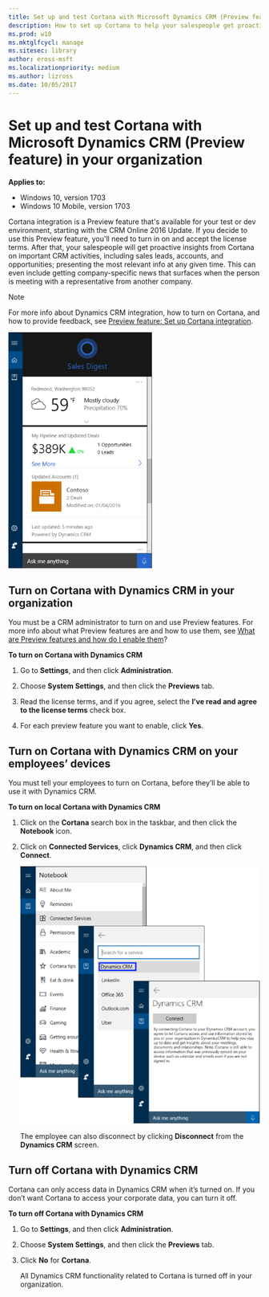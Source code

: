 ```yaml
---
title: Set up and test Cortana with Microsoft Dynamics CRM (Preview feature) in your organization (Windows 10)
description: How to set up Cortana to help your salespeople get proactive insights on important CRM activities, including sales leads, accounts, and opportunities; presenting the most relevant info at any given time.
ms.prod: w10
ms.mktglfcycl: manage
ms.sitesec: library
author: eross-msft
ms.localizationpriority: medium
ms.author: lizross
ms.date: 10/05/2017
---
```


# Set up and test Cortana with Microsoft Dynamics CRM (Preview feature) in your organization
**Applies to:**

-   Windows 10, version 1703
-   Windows 10 Mobile, version 1703

Cortana integration is a Preview feature that's available for your test or dev environment, starting with the CRM Online 2016 Update. If you decide to use this Preview feature, you'll need to turn in on and accept the license terms. After that, your salespeople will get proactive insights from Cortana on important CRM activities, including sales leads, accounts, and opportunities; presenting the most relevant info at any given time. This can even include getting company-specific news that surfaces when the person is meeting with a representative from another company.

>[!NOTE]
>For more info about Dynamics CRM integration, how to turn on Cortana, and how to provide feedback, see [Preview feature: Set up Cortana integration](https://go.microsoft.com/fwlink/p/?LinkId=746819).

![Cortana at work, showing the sales data pulled from Dynamics CRM](../images/cortana-crm-screen.png)

## Turn on Cortana with Dynamics CRM in your organization
You must be a CRM administrator to turn on and use Preview features. For more info about what Preview features are and how to use them, see [What are Preview features and how do I enable them](https://go.microsoft.com/fwlink/p/?LinkId=746817)?

**To turn on Cortana with Dynamics CRM**

1.	Go to **Settings**, and then click **Administration**.

2.	Choose **System Settings**, and then click the **Previews** tab.

3.	Read the license terms, and if you agree, select the **I’ve read and agree to the license terms** check box.

4.	For each preview feature you want to enable, click **Yes**.

## Turn on Cortana with Dynamics CRM on your employees’ devices
You must tell your employees to turn on Cortana, before they’ll be able to use it with Dynamics CRM.

**To turn on local Cortana with Dynamics CRM**

1.	Click on the **Cortana** search box in the taskbar, and then click the **Notebook** icon.

2.	Click on **Connected Services**, click **Dynamics CRM**, and then click **Connect**.

    ![Cotana at work, showing how to turn on the connected services for Dynamics CRM](../images/cortana-connect-crm.png)

    The employee can also disconnect by clicking **Disconnect** from the **Dynamics CRM** screen.

## Turn off Cortana with Dynamics CRM
Cortana can only access data in Dynamics CRM when it’s turned on. If you don’t want Cortana to access your corporate data, you can turn it off.

**To turn off Cortana with Dynamics CRM**
1.	Go to **Settings**, and then click **Administration**.

2.	Choose **System Settings**, and then click the **Previews** tab.

3.	Click **No** for **Cortana**.

    All Dynamics CRM functionality related to Cortana is turned off in your organization.